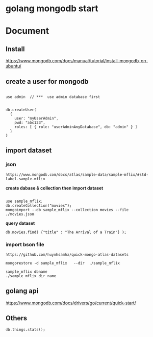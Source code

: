# golang mongodb start 




#  Document


## Install

https://www.mongodb.com/docs/manual/tutorial/install-mongodb-on-ubuntu/



##  create a user for mongodb

```shell

use admin  // ***  use admin database first


db.createUser(
  {
    user: "myUserAdmin",
    pwd: "abc123",
    roles: [ { role: "userAdminAnyDatabase", db: "admin" } ]
  }
)
```

##  import  dataset

###  json

```shell
https://www.mongodb.com/docs/atlas/sample-data/sample-mflix/#std-label-sample-mflix
```

**create dabase & collection then import dataset**
```shell

use sample_mflix;
db.createCollection("movies");
mongoimport --db sample_mflix --collection movies --file  ./movies.json

```

**query dataset**
```shell
db.movies.find( {"title" : "The Arrival of a Train"} );

```


###  import bson file

```
https://github.com/huynhsamha/quick-mongo-atlas-datasets
```


```shell
mongorestore -d sample_mflix   --dir  ./sample_mflix

sample_mflix dbname
./sample_mflix dir_name

```


## golang api
https://www.mongodb.com/docs/drivers/go/current/quick-start/




##  Others

```shell
db.things.stats();
```
